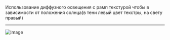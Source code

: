 Использование диффузного освещения с рамп текстурой чтобы в зависимости от положения солнца(в тени левый цвет текстры, на свету правый)
***
![image](https://user-images.githubusercontent.com/38101615/202132459-706740a8-ed9a-481e-b272-5ff3e1ea9d24.png)

